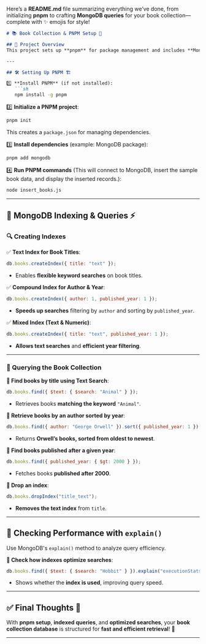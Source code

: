 Here’s a **README.md** file summarizing everything we’ve done, from initializing **pnpm** to crafting **MongoDB queries** for your book collection—complete with ✨ emojis for style!

```markdown
# 📚 Book Collection & PNPM Setup 🚀

## 🎯 Project Overview
This project sets up **pnpm** for package management and includes **MongoDB queries** optimized with indexes to efficiently retrieve book data.

---

## 🛠️ Setting Up PNPM 🏗️

1️⃣ **Install PNPM** (if not installed):
   ```sh
   npm install -g pnpm
   ```

2️⃣ **Initialize a PNPM project**:
   ```sh
   pnpm init
   ```
   This creates a `package.json` for managing dependencies.

3️⃣ **Install dependencies** (example: MongoDB package):
   ```sh
   pnpm add mongodb
   ```

4️⃣ **Run PNPM commands** (This will connect to MongoDB, insert the sample book data, and display the inserted 
 records.):
   ```sh
   node insert_books.js
   ```

---

## 📖 MongoDB Indexing & Queries ⚡

### **🔍 Creating Indexes**
✅ **Text Index for Book Titles**:
```javascript
db.books.createIndex({ title: "text" });
```
- Enables **flexible keyword searches** on book titles.

✅ **Compound Index for Author & Year**:
```javascript
db.books.createIndex({ author: 1, published_year: 1 });
```
- **Speeds up searches** filtering by `author` and sorting by `published_year`.

✅ **Mixed Index (Text & Numeric)**:
```javascript
db.books.createIndex({ title: "text", published_year: 1 });
```
- **Allows text searches** and **efficient year filtering**.

---

### **🔎 Querying the Book Collection**

**📌 Find books by title using Text Search**:
```javascript
db.books.find({ $text: { $search: "Animal" } });
```
- Retrieves books **matching the keyword** `"Animal"`.

**📌 Retrieve books by an author sorted by year**:
```javascript
db.books.find({ author: "George Orwell" }).sort({ published_year: 1 });
```
- Returns **Orwell’s books, sorted from oldest to newest**.

**📌 Find books published **after** a given year**:
```javascript
db.books.find({ published_year: { $gt: 2000 } });
```
- Fetches books **published after 2000**.

**📌 Drop an index**:
```javascript
db.books.dropIndex("title_text");
```
- **Removes the text index** from `title`.

---

## 🚀 Checking Performance with `explain()`
Use MongoDB's `explain()` method to analyze query efficiency.

**📌 Check how indexes optimize searches**:
```javascript
db.books.find({ $text: { $search: "Hobbit" } }).explain("executionStats");
```
- Shows whether the **index is used**, improving query speed.

---

## ✅ Final Thoughts 🧠
With **pnpm setup**, **indexed queries**, and **optimized searches**, your **book collection database** is 
structured for **fast and efficient retrieval**! 🎉

---